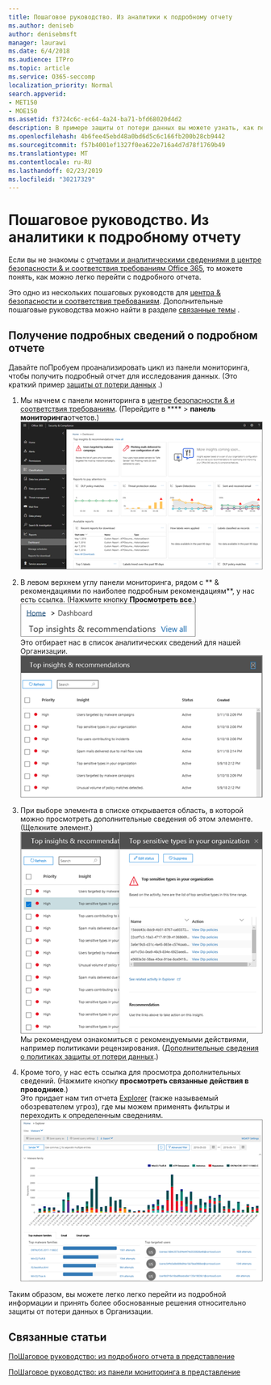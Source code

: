 ```yaml
---
title: Пошаговое руководство. Из аналитики к подробному отчету
ms.author: deniseb
author: denisebmsft
manager: laurawi
ms.date: 6/4/2018
ms.audience: ITPro
ms.topic: article
ms.service: O365-seccomp
localization_priority: Normal
search.appverid:
- MET150
- MOE150
ms.assetid: f3724c6c-ec64-4a24-ba71-bfd68020d4d2
description: В примере защиты от потери данных вы можете узнать, как перейти к подробному отчету в центре соответствия требованиям безопасности &amp; .
ms.openlocfilehash: 4b6fee45ebd48a0bd6d5c6c166fb200b28cb9442
ms.sourcegitcommit: f57b4001ef1327f0ea622e716a4d7d78f1769b49
ms.translationtype: MT
ms.contentlocale: ru-RU
ms.lasthandoff: 02/23/2019
ms.locfileid: "30217329"
---
```

# <a name="walkthrough---from-an-insight-to-a-detailed-report"></a>Пошаговое руководство. Из аналитики к подробному отчету

Если вы не знакомы с [отчетами и аналитическими сведениями в центре безопасности &amp; и соответствия требованиям Office 365](reports-and-insights-in-security-and-compliance.md), то можете понять, как можно легко перейти с подробного отчета. 
  
Это одно из нескольких пошаговых руководств для [центра &amp; безопасности и соответствия требованиям](https://protection.office.com). Дополнительные пошаговые руководства можно найти в разделе [связанные темы](#related-topics) . 
  
## <a name="from-an-insight-to-a-detailed-report"></a>Получение подробных сведений о подробном отчете

Давайте поПробуем проанализировать цикл из панели мониторинга, чтобы получить подробный отчет для исследования данных. (Это краткий пример [защиты от потери данных](data-loss-prevention-policies.md) .) 
  
1. Мы начнем с панели мониторинга в [центре безопасности &amp; и соответствия требованиям](https://protection.office.com). (Перейдите в **** \> **панель мониторинга**отчетов.)<br/>![В центре безопасности &amp; и соответствия требованиям выберите панель \> мониторинга отчетов](media/2a668c3d-3fa3-4e37-8149-46989b33ae8c.png)
  
2. В левом верхнем углу панели мониторинга, рядом с ** &amp; рекомендациями по наиболее подробным рекомендациям**, у нас есть ссылка. (Нажмите кнопку **Просмотреть все**.)<br/>![В центре безопасности &amp; и соответствия требованиям выберите панель \> мониторинга отчетов, чтобы просмотреть свои лучшие сведения](media/9bb64e11-494f-40a4-ab3d-8d3c7789f300.png)<br/>Это отбирает нас в список аналитических сведений для нашей Организации.<br/>![В центре соответствия &amp; требованиям безопасности вы можете просмотреть всю аналитику в списке.](media/1289af77-bf5a-444a-97a1-03d8a83f75a9.png)
  
3. При выборе элемента в списке открывается область, в которой можно просмотреть дополнительные сведения об этом элементе. (Щелкните элемент.)<br/>![Сведения о выбранной аналитике](media/dcbb389f-23b0-4031-b789-4a49068af85a.png)<br/>Мы рекомендуем ознакомиться с рекомендуемыми действиями, например политиками рецензирования. ([Дополнительные сведения о политиках защиты от потери данных](data-loss-prevention-policies.md).)
    
4. Кроме того, у нас есть ссылка для просмотра дополнительных сведений. (Нажмите кнопку **просмотреть связанные действия в проводнике**.)<br/>Это придает нам тип отчета [Explorer](use-explorer-in-security-and-compliance.md) (также называемый обозревателем угроз), где мы можем применять фильтры и переходить к определенным сведениям.<br/>![Представление проводника с более подробными сведениями о выбранной аналитике](media/3ad15b15-7158-44b7-beda-013351bd868e.png)
  
Таким образом, вы можете легко легко перейти из подробной информации и принять более обоснованные решения относительно защиты от потери данных в Организации.
  
## <a name="related-topics"></a>Связанные статьи

[ПоШаговое руководство: из подробного отчета в представление](from-a-detailed-report-to-an-insight.md)
  
[ПоШаговое руководство: из панели мониторинга в представление](from-a-dashboard-to-an-insight.md)
  

